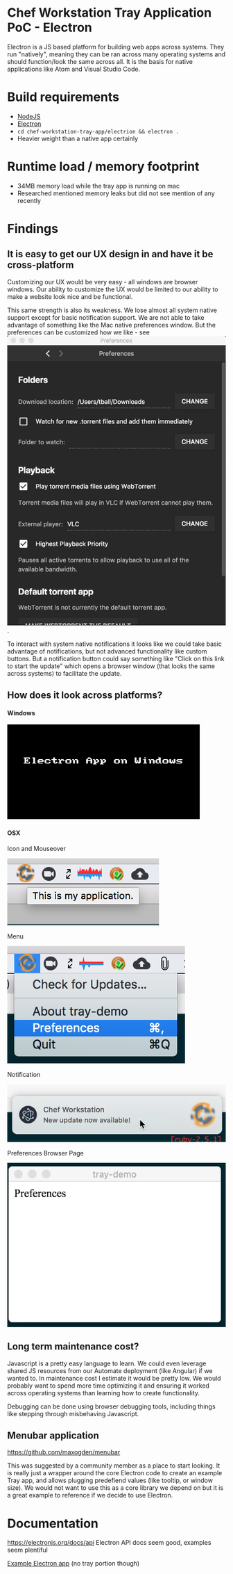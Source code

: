 # Chef Workstation Tray Application PoC - Electron

Electron is a JS based platform for building web apps across systems. They run "natively", meaning they can be ran across many operating systems and should function/look the same across all. It is the basis for native applications like Atom and Visual Studio Code.

# Build requirements

* [NodeJS](https://nodejs.org/en/download/)
* [Electron](https://electronjs.org/docs/tutorial/installation)
* `cd chef-workstation-tray-app/electrion && electron .`
* Heavier weight than a native app certainly

# Runtime load / memory footprint

* 34MB memory load while the tray app is running on mac
* Researched mentioned memory leaks but did not see mention of any recently

# Findings

## It is easy to get our UX design in and have it be cross-platform

Customizing our UX would be very easy - all windows are browser windows. Our ability to customize the UX would be limited to our ability to make a website look nice and be functional.

This same strength is also its weakness. We lose almost all system native support except for basic notification support. We are not able to take advantage of something like the Mac native preferences window. But the preferences can be customized how we like - see ![this](summary_photos/electron_prefs.png).

To interact with system native notifications it looks like we could take basic advantage of notifications, but not advanced functionality like custom buttons. But a notification button could say something like "Click on this link to start the update" which opens a browser window (that looks the same across systems) to facilitate the update.

## How does it look across platforms?

#### Windows

![](summary_photos/electron.gif)

#### OSX

Icon and Mouseover

![](summary_photos/mac_mouseover.png)

Menu

![](summary_photos/mac_menu.png)

Notification

![](summary_photos/mac_notification.png)

Preferences Browser Page

![](summary_photos/mac_preferences.png)

## Long term maintenance cost?

Javascript is a pretty easy language to learn. We could even leverage shared JS resources from our Automate deployment (like Angular) if we wanted to. In maintenance cost I estimate it would be pretty low. We would probably want to spend more time optimizing it and ensuring it worked across operating systems than learning how to create functionality.

Debugging can be done using browser debugging tools, including things like stepping through misbehaving Javascript.

## Menubar application

https://github.com/maxogden/menubar

This was suggested by a community member as a place to start looking. It is really just a wrapper around the core Electron code to create an example Tray app, and allows plugging predefiend values (like tooltip, or window size). We would not want to use this as a core library we depend on but it is a great example to reference if we decide to use Electron.

# Documentation

https://electronjs.org/docs/api
Electron API docs seem good, examples seem plentiful

[Example Electron app](https://github.com/webtorrent/webtorrent-desktop) (no tray portion though)
